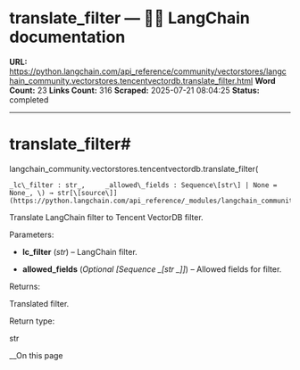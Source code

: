 # translate_filter — 🦜🔗 LangChain  documentation

**URL:** https://python.langchain.com/api_reference/community/vectorstores/langchain_community.vectorstores.tencentvectordb.translate_filter.html
**Word Count:** 23
**Links Count:** 316
**Scraped:** 2025-07-21 08:04:25
**Status:** completed

---

# translate\_filter\#

langchain\_community.vectorstores.tencentvectordb.translate\_filter\(

    _lc\_filter : str_,     _allowed\_fields : Sequence\[str\] | None = None_, \) → str[\[source\]](https://python.langchain.com/api_reference/_modules/langchain_community/vectorstores/tencentvectordb.html#translate_filter)\#     

Translate LangChain filter to Tencent VectorDB filter.

Parameters:     

  * **lc\_filter** \(_str_\) – LangChain filter.

  * **allowed\_fields** \(_Optional_ _\[__Sequence_ _\[__str_ _\]__\]_\) – Allowed fields for filter.

Returns:     

Translated filter.

Return type:     

str

__On this page